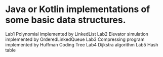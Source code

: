 # Java or Kotlin implementations of some basic data structures.
Lab1 Polynomial implemented by LinkedList
Lab2 Elevator simulation implemented by OrderedLinkedQueue
Lab3 Compressing program implemented by Huffman Coding Tree
Lab4 Dijkstra algorithm
Lab5 Hash table
